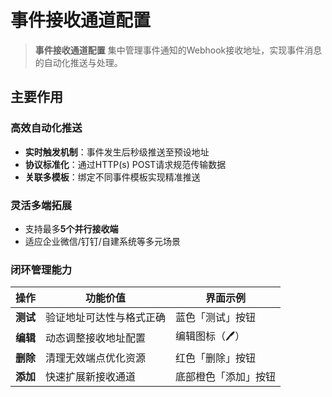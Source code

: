 # 事件接收通道配置

> **事件接收通道配置** 集中管理事件通知的Webhook接收地址，实现事件消息的自动化推送与处理。

## 主要作用

### **高效自动化推送**
- **实时触发机制**：事件发生后秒级推送至预设地址
- **协议标准化**：通过HTTP(s) POST请求规范传输数据
- **关联多模板**：绑定不同事件模板实现精准推送

### **灵活多端拓展**

- 支持最多**5个并行接收端**
- 适应企业微信/钉钉/自建系统等多元场景

### **闭环管理能力**
| 操作        | 功能价值                  | 界面示例               |  
|-------------|---------------------------|------------------------|  
| **测试**    | 验证地址可达性与格式正确  | 蓝色「测试」按钮       |  
| **编辑**    | 动态调整接收地址配置      | 编辑图标（🖊️）        |  
| **删除**    | 清理无效端点优化资源      | 红色「删除」按钮       |  
| **添加**    | 快速扩展新接收通道        | 底部橙色「添加」按钮   |  

